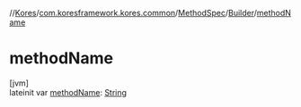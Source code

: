 //[Kores](../../../../index.md)/[com.koresframework.kores.common](../../index.md)/[MethodSpec](../index.md)/[Builder](index.md)/[methodName](method-name.md)

# methodName

[jvm]\
lateinit var [methodName](method-name.md): [String](https://kotlinlang.org/api/latest/jvm/stdlib/kotlin/-string/index.html)
